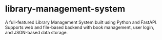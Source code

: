 # library-management-system
A full-featured Library Management System built using Python and FastAPI. Supports web and file-based backend with book management, user login, and JSON-based data storage.
